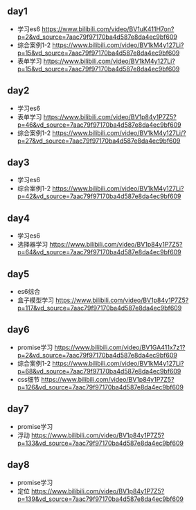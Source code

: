 ## day1
- 学习es6 https://www.bilibili.com/video/BV1uK411H7on?p=2&vd_source=7aac79f97170ba4d587e8da4ec9bf609
- 综合案例1-2 https://www.bilibili.com/video/BV1kM4y127Li?p=15&vd_source=7aac79f97170ba4d587e8da4ec9bf609
- 表单学习 https://www.bilibili.com/video/BV1kM4y127Li?p=15&vd_source=7aac79f97170ba4d587e8da4ec9bf609

## day2
- 学习es6
- 表单学习 https://www.bilibili.com/video/BV1p84y1P7Z5?p=46&vd_source=7aac79f97170ba4d587e8da4ec9bf609
- 综合案例1-2 https://www.bilibili.com/video/BV1kM4y127Li/?p=27&vd_source=7aac79f97170ba4d587e8da4ec9bf609

## day3
- 学习es6
- 综合案例1-2 https://www.bilibili.com/video/BV1kM4y127Li?p=42&vd_source=7aac79f97170ba4d587e8da4ec9bf609

## day4
- 学习es6
- 选择器学习 https://www.bilibili.com/video/BV1p84y1P7Z5?p=64&vd_source=7aac79f97170ba4d587e8da4ec9bf609

## day5
- es6综合
- 盒子模型学习 https://www.bilibili.com/video/BV1p84y1P7Z5?p=117&vd_source=7aac79f97170ba4d587e8da4ec9bf609

## day6
- promise学习 https://www.bilibili.com/video/BV1GA411x7z1?p=2&vd_source=7aac79f97170ba4d587e8da4ec9bf609
- 综合案例1-2 https://www.bilibili.com/video/BV1kM4y127Li?p=68&vd_source=7aac79f97170ba4d587e8da4ec9bf609
- css细节 https://www.bilibili.com/video/BV1p84y1P7Z5?p=126&vd_source=7aac79f97170ba4d587e8da4ec9bf609

## day7
- promise学习
- 浮动 https://www.bilibili.com/video/BV1p84y1P7Z5?p=133&vd_source=7aac79f97170ba4d587e8da4ec9bf609

## day8
- promise学习
- 定位 https://www.bilibili.com/video/BV1p84y1P7Z5?p=139&vd_source=7aac79f97170ba4d587e8da4ec9bf609
